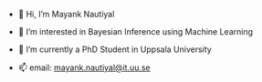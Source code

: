 - 👋 Hi, I’m Mayank Nautiyal
- 👀 I’m interested in Bayesian Inference using Machine Learning
- 🌱 I’m currently a PhD Student in Uppsala University

- 📫 email: mayank.nautiyal@it.uu.se

<!---
mayank05942/mayank05942 is a ✨ special ✨ repository because its `README.md` (this file) appears on your GitHub profile.
You can click the Preview link to take a look at your changes.
--->
